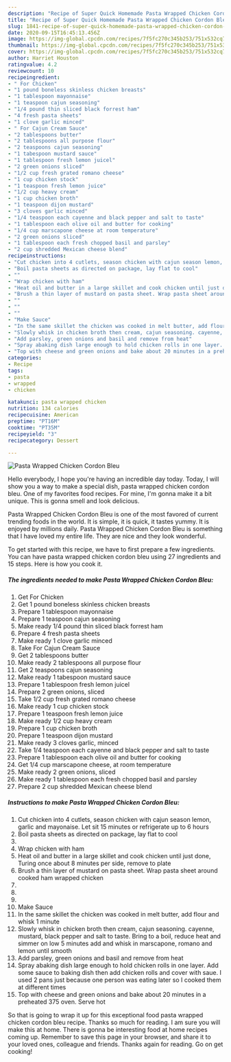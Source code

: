```yaml
---
description: "Recipe of Super Quick Homemade Pasta Wrapped Chicken Cordon Bleu"
title: "Recipe of Super Quick Homemade Pasta Wrapped Chicken Cordon Bleu"
slug: 1841-recipe-of-super-quick-homemade-pasta-wrapped-chicken-cordon-bleu
date: 2020-09-15T16:45:13.456Z
image: https://img-global.cpcdn.com/recipes/7f5fc270c345b253/751x532cq70/pasta-wrapped-chicken-cordon-bleu-recipe-main-photo.jpg
thumbnail: https://img-global.cpcdn.com/recipes/7f5fc270c345b253/751x532cq70/pasta-wrapped-chicken-cordon-bleu-recipe-main-photo.jpg
cover: https://img-global.cpcdn.com/recipes/7f5fc270c345b253/751x532cq70/pasta-wrapped-chicken-cordon-bleu-recipe-main-photo.jpg
author: Harriet Houston
ratingvalue: 4.2
reviewcount: 10
recipeingredient:
- " For Chicken"
- "1 pound boneless skinless chicken breasts"
- "1 tablespoon mayonnaise"
- "1 teaspoon cajun seasoning"
- "1/4 pound thin sliced black forrest ham"
- "4 fresh pasta sheets"
- "1 clove garlic minced"
- " For Cajun Cream Sauce"
- "2 tablespoons butter"
- "2 tablespoons all purpose flour"
- "2 teaspoons cajun seasoning"
- "1 tabespoon mustard sauce"
- "1 tablespoon fresh lemon juicel"
- "2 green onions sliced"
- "1/2 cup fresh grated romano cheese"
- "1 cup chicken stock"
- "1 teaspoon fresh lemon juice"
- "1/2 cup heavy cream"
- "1 cup chicken broth"
- "1 teaspoon dijon mustard"
- "3 cloves garlic minced"
- "1/4 teaspoon each cayenne and black pepper and salt to taste"
- "1 tablespoon each olive oil and butter for cooking"
- "1/4 cup marscapone cheese at room temperature"
- "2 green onions sliced"
- "1 tablespoon each fresh chopped basil and parsley"
- "2 cup shredded Mexican cheese blend"
recipeinstructions:
- "Cut chicken into 4 cutlets, season chicken with cajun season lemon, garlic and mayonaise. Let sit 15 minutes or refrigerate up to 6 hours"
- "Boil pasta sheets as directed on package, lay flat to cool"
- ""
- "Wrap chicken with ham"
- "Heat oil and butter in a large skillet and cook chicken until just done, Turing once about 8 minutes per side, remove to plate"
- "Brush a thin layer of mustard on pasta sheet. Wrap pasta sheet around cooked ham wrapped chicken"
- ""
- ""
- ""
- "Make Sauce"
- "In the same skillet the chicken was cooked in melt butter, add flour and whisk 1 minute"
- "Slowly whisk in chicken broth then cream, cajun seasoning. cayenne, mustard, black pepper and salt to taste. Bring to a boil, reduce heat and simmer on low 5 minutes add and whisk in marscapone, romano and lemon until smooth"
- "Add parsley, green onions and basil and remove from heat"
- "Spray abaking dish large enough to hold chicken rolls in one layer. Add some sauce to baking dish then add chicken rolls and cover with saue. I used 2 pans just because one person was eating later so I cooked them at different times"
- "Top with cheese and green onions and bake about 20 minutes in a preheated 375 oven. Serve hot"
categories:
- Recipe
tags:
- pasta
- wrapped
- chicken

katakunci: pasta wrapped chicken 
nutrition: 134 calories
recipecuisine: American
preptime: "PT16M"
cooktime: "PT35M"
recipeyield: "3"
recipecategory: Dessert

---
```



![Pasta Wrapped Chicken Cordon Bleu](https://img-global.cpcdn.com/recipes/7f5fc270c345b253/751x532cq70/pasta-wrapped-chicken-cordon-bleu-recipe-main-photo.jpg)

Hello everybody, I hope you're having an incredible day today. Today, I will show you a way to make a special dish, pasta wrapped chicken cordon bleu. One of my favorites food recipes. For mine, I'm gonna make it a bit unique. This is gonna smell and look delicious.

Pasta Wrapped Chicken Cordon Bleu is one of the most favored of current trending foods in the world. It is simple, it is quick, it tastes yummy. It is enjoyed by millions daily. Pasta Wrapped Chicken Cordon Bleu is something that I have loved my entire life. They are nice and they look wonderful.




To get started with this recipe, we have to first prepare a few ingredients. You can have pasta wrapped chicken cordon bleu using 27 ingredients and 15 steps. Here is how you cook it.

<!--inarticleads1-->

##### The ingredients needed to make Pasta Wrapped Chicken Cordon Bleu:

1. Get  For Chicken
1. Get 1 pound boneless skinless chicken breasts
1. Prepare 1 tablespoon mayonnaise
1. Prepare 1 teaspoon cajun seasoning
1. Make ready 1/4 pound thin sliced black forrest ham
1. Prepare 4 fresh pasta sheets
1. Make ready 1 clove garlic minced
1. Take  For Cajun Cream Sauce
1. Get 2 tablespoons butter
1. Make ready 2 tablespoons all purpose flour
1. Get 2 teaspoons cajun seasoning
1. Make ready 1 tabespoon mustard sauce
1. Prepare 1 tablespoon fresh lemon juicel
1. Prepare 2 green onions, sliced
1. Take 1/2 cup fresh grated romano cheese
1. Make ready 1 cup chicken stock
1. Prepare 1 teaspoon fresh lemon juice
1. Make ready 1/2 cup heavy cream
1. Prepare 1 cup chicken broth
1. Prepare 1 teaspoon dijon mustard
1. Make ready 3 cloves garlic, minced
1. Take 1/4 teaspoon each cayenne and black pepper and salt to taste
1. Prepare 1 tablespoon each olive oil and butter for cooking
1. Get 1/4 cup marscapone cheese, at room temperature
1. Make ready 2 green onions, sliced
1. Make ready 1 tablespoon each fresh chopped basil and parsley
1. Prepare 2 cup shredded Mexican cheese blend




<!--inarticleads2-->

##### Instructions to make Pasta Wrapped Chicken Cordon Bleu:

1. Cut chicken into 4 cutlets, season chicken with cajun season lemon, garlic and mayonaise. Let sit 15 minutes or refrigerate up to 6 hours
1. Boil pasta sheets as directed on package, lay flat to cool
1. 
1. Wrap chicken with ham
1. Heat oil and butter in a large skillet and cook chicken until just done, Turing once about 8 minutes per side, remove to plate
1. Brush a thin layer of mustard on pasta sheet. Wrap pasta sheet around cooked ham wrapped chicken
1. 
1. 
1. 
1. Make Sauce
1. In the same skillet the chicken was cooked in melt butter, add flour and whisk 1 minute
1. Slowly whisk in chicken broth then cream, cajun seasoning. cayenne, mustard, black pepper and salt to taste. Bring to a boil, reduce heat and simmer on low 5 minutes add and whisk in marscapone, romano and lemon until smooth
1. Add parsley, green onions and basil and remove from heat
1. Spray abaking dish large enough to hold chicken rolls in one layer. Add some sauce to baking dish then add chicken rolls and cover with saue. I used 2 pans just because one person was eating later so I cooked them at different times
1. Top with cheese and green onions and bake about 20 minutes in a preheated 375 oven. Serve hot




So that is going to wrap it up for this exceptional food pasta wrapped chicken cordon bleu recipe. Thanks so much for reading. I am sure you will make this at home. There is gonna be interesting food at home recipes coming up. Remember to save this page in your browser, and share it to your loved ones, colleague and friends. Thanks again for reading. Go on get cooking!
